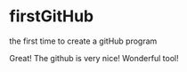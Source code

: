 # firstGitHub
the first time to create a gitHub program

Great! The github is very nice!
Wonderful tool!
